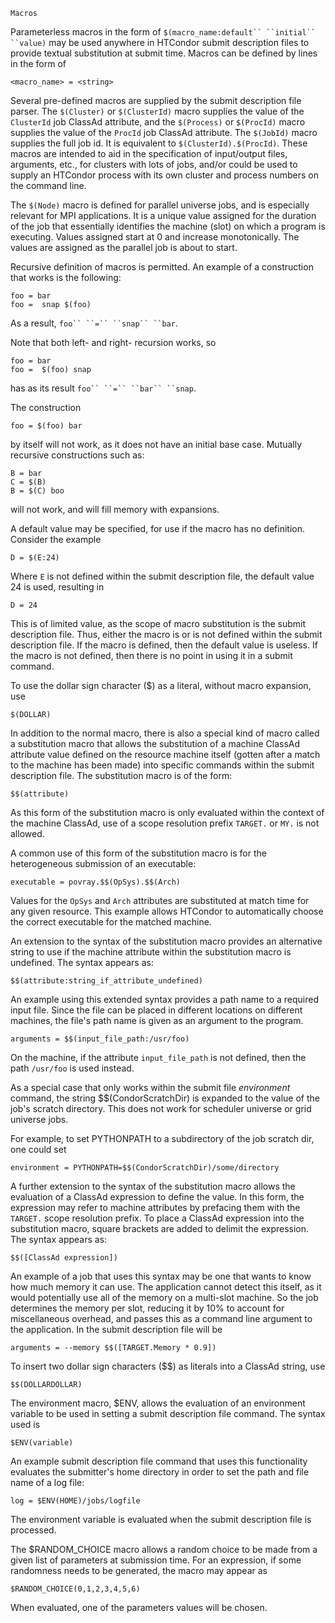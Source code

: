     Macros

Parameterless macros in the form of
`$(macro_name:default`` ``initial`` ``value)` may be used anywhere in
HTCondor submit description files to provide textual substitution at
submit time. Macros can be defined by lines in the form of

<div>

<div>

    <macro_name> = <string>

</div>

</div>

Several pre-defined macros are supplied by the submit description file
parser. The `$(Cluster)` or `$(ClusterId)` macro supplies the value of
the `ClusterId` job ClassAd attribute, and the `$(Process)` or
`$(ProcId)` macro supplies the value of the `ProcId` job ClassAd
attribute. The `$(JobId)` macro supplies the full job id. It is
equivalent to `$(ClusterId).$(ProcId)`. These macros are intended to aid
in the specification of input/output files, arguments, etc., for
clusters with lots of jobs, and/or could be used to supply an HTCondor
process with its own cluster and process numbers on the command line.

The `$(Node)` macro is defined for parallel universe jobs, and is
especially relevant for MPI applications. It is a unique value assigned
for the duration of the job that essentially identifies the machine
(slot) on which a program is executing. Values assigned start at 0 and
increase monotonically. The values are assigned as the parallel job is
about to start.

Recursive definition of macros is permitted. An example of a
construction that works is the following:

<div>

<div>

    foo = bar
    foo =  snap $(foo)

</div>

</div>

As a result, `foo`` ``=`` ``snap`` ``bar`.

Note that both left- and right- recursion works, so

<div>

<div>

    foo = bar
    foo =  $(foo) snap

</div>

</div>

has as its result `foo`` ``=`` ``bar`` ``snap`.

The construction

<div>

<div>

    foo = $(foo) bar

</div>

</div>

by itself will not work, as it does not have an initial base case.
Mutually recursive constructions such as:

<div>

<div>

    B = bar
    C = $(B)
    B = $(C) boo

</div>

</div>

will not work, and will fill memory with expansions.

A default value may be specified, for use if the macro has no
definition. Consider the example

<div>

<div>

    D = $(E:24)

</div>

</div>

Where `E` is not defined within the submit description file, the default
value 24 is used, resulting in

<div>

<div>

    D = 24

</div>

</div>

This is of limited value, as the scope of macro substitution is the
submit description file. Thus, either the macro is or is not defined
within the submit description file. If the macro is defined, then the
default value is useless. If the macro is not defined, then there is no
point in using it in a submit command.

To use the dollar sign character (\$) as a literal, without macro
expansion, use

<div>

<div>

    $(DOLLAR)

</div>

</div>

In addition to the normal macro, there is also a special kind of macro
called a substitution macro that allows the substitution of a machine
ClassAd attribute value defined on the resource machine itself (gotten
after a match to the machine has been made) into specific commands
within the submit description file. The substitution macro is of the
form:

<div>

<div>

    $$(attribute)

</div>

</div>

As this form of the substitution macro is only evaluated within the
context of the machine ClassAd, use of a scope resolution prefix
`TARGET.` or `MY.` is not allowed.

A common use of this form of the substitution macro is for the
heterogeneous submission of an executable:

<div>

<div>

    executable = povray.$$(OpSys).$$(Arch)

</div>

</div>

Values for the `OpSys` and `Arch` attributes are substituted at match
time for any given resource. This example allows HTCondor to
automatically choose the correct executable for the matched machine.

An extension to the syntax of the substitution macro provides an
alternative string to use if the machine attribute within the
substitution macro is undefined. The syntax appears as:

<div>

<div>

    $$(attribute:string_if_attribute_undefined)

</div>

</div>

An example using this extended syntax provides a path name to a required
input file. Since the file can be placed in different locations on
different machines, the file's path name is given as an argument to the
program.

<div>

<div>

    arguments = $$(input_file_path:/usr/foo)

</div>

</div>

On the machine, if the attribute `input_file_path` is not defined, then
the path `/usr/foo` is used instead.

As a special case that only works within the submit file *environment*
command, the string \$\$(CondorScratchDir) is expanded to the value of
the job's scratch directory. This does not work for scheduler universe
or grid universe jobs.

For example, to set PYTHONPATH to a subdirectory of the job scratch dir,
one could set

<div>

<div>

    environment = PYTHONPATH=$$(CondorScratchDir)/some/directory

</div>

</div>

A further extension to the syntax of the substitution macro allows the
evaluation of a ClassAd expression to define the value. In this form,
the expression may refer to machine attributes by prefacing them with
the `TARGET.` scope resolution prefix. To place a ClassAd expression
into the substitution macro, square brackets are added to delimit the
expression. The syntax appears as:

<div>

<div>

    $$([ClassAd expression])

</div>

</div>

An example of a job that uses this syntax may be one that wants to know
how much memory it can use. The application cannot detect this itself,
as it would potentially use all of the memory on a multi-slot machine.
So the job determines the memory per slot, reducing it by 10% to account
for miscellaneous overhead, and passes this as a command line argument
to the application. In the submit description file will be

<div>

<div>

    arguments = --memory $$([TARGET.Memory * 0.9])

</div>

</div>

To insert two dollar sign characters (\$\$) as literals into a ClassAd
string, use

<div>

<div>

    $$(DOLLARDOLLAR)

</div>

</div>

The environment macro, \$ENV, allows the evaluation of an environment
variable to be used in setting a submit description file command. The
syntax used is

<div>

<div>

    $ENV(variable)

</div>

</div>

An example submit description file command that uses this functionality
evaluates the submitter's home directory in order to set the path and
file name of a log file:

<div>

<div>

    log = $ENV(HOME)/jobs/logfile

</div>

</div>

The environment variable is evaluated when the submit description file
is processed.

The \$RANDOM_CHOICE macro allows a random choice to be made from a given
list of parameters at submission time. For an expression, if some
randomness needs to be generated, the macro may appear as

<div>

<div>

    $RANDOM_CHOICE(0,1,2,3,4,5,6)

</div>

</div>

When evaluated, one of the parameters values will be chosen.
